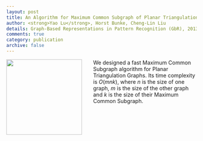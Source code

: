 ```yaml
---
layout: post
title: An Algorithm for Maximum Common Subgraph of Planar Triangulation Graphs
author: <strong>Yao Lu</strong>, Horst Bunke, Cheng-Lin Liu 
details: Graph-Based Representations in Pattern Recognition (GbR), 2013.
comments: true
category: publication
archive: false
---
```


<p>
	<img src="{{ "/img/MCS.png" | prepend: site.url }}" align="left" width="200px" style="margin-right:30px">
	We designed a fast Maximum Common Subgraph algorithm for Planar Triangulation Graphs. Its time complexity is <i>O</i>(<i>mnk</i>), where <i>n</i> is the size of one graph, <i>m</i> is the size of the other graph and <i>k</i> is the size of their Maximum Common Subgraph.
</p>
<div style="clear:both"></div>
